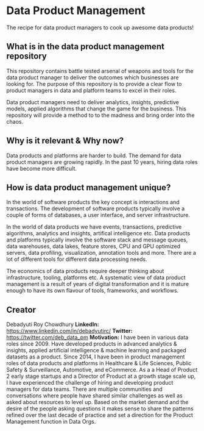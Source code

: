 # Data Product Management
The recipe for data product managers to cook up awesome data products!

## What is in the data product management repository
This repository contains battle tested arsenal of weapons and tools for the data product manager to deliver the outcomes which businesses are looking for.
The purpose of this repository is to provide a clear flow to product managers in data and platform teams to excel in their roles.

Data product managers need to deliver analytics, insights, predictive models, applied algorithms that change the game for the business. This repository will provide a method to to the madness and bring order into the chaos.

## Why is it relevant & Why now?
Data products and platforms are harder to build.
The demand for data product managers are growing rapidly.
In the past 10 years, hiring data roles have become more difficult.

## How is data product management unique?

In the world of software products the key concept is interactions and transactions. The development of software products typically involve a couple of forms of databases, a user interface, and server infrastructure.

In the world of data products we have events, transactions, predictive algorithms, analytics and insights, artifical intelligence etc. Data products and platforms typically involve the software stack and message queues, data warehouses, data lakes, feature stores, CPU and GPU optimized servers, data profiling, visualization, annotation tools and more. There are a lot of different tools for different data processing needs.

The economics of data products require deeper thinking about infrastructure, tooling, platforms etc. A systematic view of data product management is a result of years of digital transformation and it is mature enough to have its own flavour of tools, frameworks, and workflows.

## Creator
Debadyuti Roy Chowdhury
**LinkedIn:** https://www.linkedin.com/in/debadyutirc/
**Twitter:** https://twitter.com/deb_data_pm
**Motivation:** I have been in various data roles since 2009. Have developed products in advanced analytics & insights, applied artificial intelligence & machine learning and packaged datasets as a product. Since 2014, I have been in product management roles of data products and platforms in Healthcare & Life Sciences, Public Safety & Surveillance, Automotive, and eCommerce. As a a Head of Product 2 early stage startups and a Director of Product at a growth stage scale up, I have experienced the challenge of hiring and developing product managers for data teams. There are multiple communities and conversations where people have shared similar challenges as well as asked about resources to level up. Based on the market demand and the desire of the people asking questions it makes sense to share the patterns refined over the last decade of practice and set a direction for the Product Management function in Data Orgs.